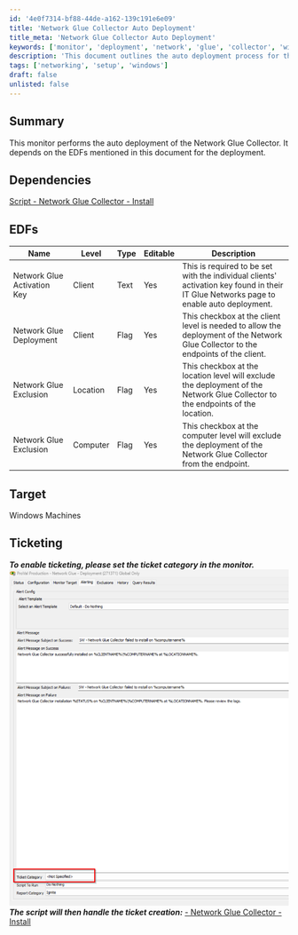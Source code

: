 ```yaml
---
id: '4e0f7314-bf88-44de-a162-139c191e6e09'
title: 'Network Glue Collector Auto Deployment'
title_meta: 'Network Glue Collector Auto Deployment'
keywords: ['monitor', 'deployment', 'network', 'glue', 'collector', 'windows']
description: 'This document outlines the auto deployment process for the Network Glue Collector, detailing its dependencies, required EDFs, and configuration settings necessary for successful implementation on Windows machines.'
tags: ['networking', 'setup', 'windows']
draft: false
unlisted: false
---
```


## Summary

This monitor performs the auto deployment of the Network Glue Collector. It depends on the EDFs mentioned in this document for the deployment.

## Dependencies

[Script - Network Glue Collector - Install](<../scripts/Network Glue Collector - Install.md>)

## EDFs

| Name                        | Level   | Type  | Editable | Description                                                                                                                         |
|-----------------------------|---------|-------|----------|-------------------------------------------------------------------------------------------------------------------------------------|
| Network Glue Activation Key  | Client  | Text  | Yes      | This is required to be set with the individual clients' activation key found in their IT Glue Networks page to enable auto deployment. |
| Network Glue Deployment      | Client  | Flag  | Yes      | This checkbox at the client level is needed to allow the deployment of the Network Glue Collector to the endpoints of the client.     |
| Network Glue Exclusion       | Location| Flag  | Yes      | This checkbox at the location level will exclude the deployment of the Network Glue Collector to the endpoints of the location.       |
| Network Glue Exclusion       | Computer| Flag  | Yes      | This checkbox at the computer level will exclude the deployment of the Network Glue Collector from the endpoint.                    |

## Target

Windows Machines

## Ticketing

**_To enable ticketing, please set the ticket category in the monitor._**  
![Image](../../../static/img/ProVal-Production---Network-Glue---Deployment/image_1.png)  
**_The script will then handle the ticket creation:_** [ - Network Glue Collector - Install](<../scripts/Network Glue Collector - Install.md>)

